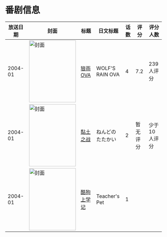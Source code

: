 # 番剧信息

|放送日期|封面|标题|日文标题|话数|评分|评分人数|
|---|---|---|---|---|---|---|
|2004-01|<img src="//lain.bgm.tv/pic/cover/c/f1/82/5431_43ltP.jpg" alt="封面" style="width:150px;height:200px;object-fit:cover;">|[狼雨 OVA](https://bangumi.tv/subject/5431)|WOLF'S RAIN OVA|4|7.2|239人评分|
|2004-01|<img src="//lain.bgm.tv/pic/cover/c/03/20/311048_dz1wt.jpg" alt="封面" style="width:150px;height:200px;object-fit:cover;">|[黏土之战](https://bangumi.tv/subject/311048)|ねんどのたたかい|2|暂无评分|少于10人评分|
|2004-01|<img src="//lain.bgm.tv/pic/cover/c/11/fc/113010_OJ1ZQ.jpg" alt="封面" style="width:150px;height:200px;object-fit:cover;">|[酷狗上学记](https://bangumi.tv/subject/113010)|Teacher's Pet|1|||
